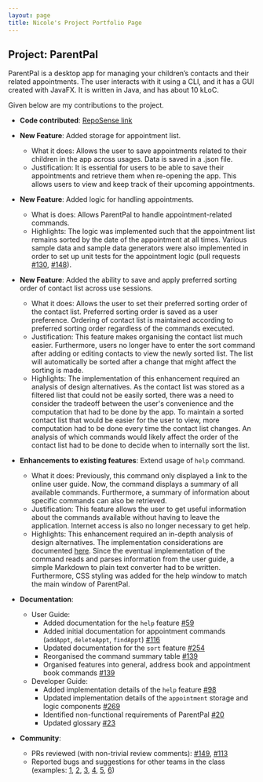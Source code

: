 ```yaml
---
layout: page
title: Nicole's Project Portfolio Page
---
```


## Project: ParentPal

ParentPal is a desktop app for managing your children’s contacts and their related appointments. The user interacts with it using a CLI, and it has a GUI created with JavaFX. It is written in Java, and has about 10 kLoC.

Given below are my contributions to the project.

* **Code contributed**: [RepoSense link](https://nus-cs2103-ay2021s2.github.io/tp-dashboard/?search=nicoleang09&sort=groupTitle&sortWithin=title&timeframe=commit&mergegroup=&groupSelect=groupByRepos&breakdown=true&checkedFileTypes=docs~functional-code~test-code~other&since=2021-02-19&tabOpen=true&tabType=authorship&tabAuthor=nicoleang09&tabRepo=AY2021S2-CS2103T-W13-3%2Ftp%5Bmaster%5D&authorshipIsMergeGroup=false&authorshipFileTypes=docs~functional-code~test-code&authorshipIsBinaryFileTypeChecked=false)

* **New Feature**: Added storage for appointment list.
  * What it does: Allows the user to save appointments related to their children in the app across usages. Data is saved in a .json file.
  * Justification: It is essential for users to be able to save their appointments and retrieve them when re-opening the app. This allows users to view and keep track of their upcoming appointments.

* **New Feature**: Added logic for handling appointments.
  * What is does: Allows ParentPal to handle appointment-related commands.
  * Highlights: The logic was implemented such that the appointment list remains sorted by the date of the appointment at all times. Various sample data and sample data generators were also implemented in order to set up unit tests for the appointment logic (pull requests [\#130](https://github.com/AY2021S2-CS2103T-W13-3/tp/pull/130), [\#148](https://github.com/AY2021S2-CS2103T-W13-3/tp/pull/148)).
  
* **New Feature**: Added the ability to save and apply preferred sorting order of contact list across use sessions.
  * What it does: Allows the user to set their preferred sorting order of the contact list. Preferred sorting order is saved as a user preference. Ordering of contact list is maintained according to preferred sorting order regardless of the commands executed.
  * Justification: This feature makes organising the contact list much easier. Furthermore, users no longer have to enter the sort command after adding or editing contacts to view the newly sorted list. The list will automatically be sorted after a change that might affect the sorting is made.
  * Highlights: The implementation of this enhancement required an analysis of design alternatives. As the contact list was stored as a filtered list that could not be easily sorted, there was a need to consider the tradeoff between the user's convenience and the computation that had to be done by the app. To maintain a sorted contact list that would be easier for the user to view, more computation had to be done every time the contact list changes. An analysis of which commands would likely affect the order of the contact list had to be done to decide when to internally sort the list. 
  
* **Enhancements to existing features**: Extend usage of `help` command.
  * What it does: Previously, this command only displayed a link to the online user guide. Now, the command displays a summary of all available commands. Furthermore, a summary of information about specific commands can also be retrieved.
  * Justification: This feature allows the user to get useful information about the commands available without having to leave the application. Internet access is also no longer necessary to get help.
  * Highlights: This enhancement required an in-depth analysis of design alternatives. The implementation considerations are documented [here](https://ay2021s2-cs2103t-w13-3.github.io/tp/DeveloperGuide.html#help-feature). Since the eventual implementation of the command reads and parses information from the user guide, a simple Markdown to plain text converter had to be written. Furthermore, CSS styling was added for the help window to match the main window of ParentPal.

* **Documentation**:
  * User Guide:
    * Added documentation for the `help` feature [\#59](https://github.com/AY2021S2-CS2103T-W13-3/tp/pull/59)
    * Added initial documentation for appointment commands (`addAppt`, `deleteAppt`, `findAppt`) [\#116](https://github.com/AY2021S2-CS2103T-W13-3/tp/pull/116)
    * Updated documentation for the `sort` feature [\#254](https://github.com/AY2021S2-CS2103T-W13-3/tp/pull/254)
    * Reorganised the command summary table [\#139](https://github.com/AY2021S2-CS2103T-W13-3/tp/pull/139)
    * Organised features into general, address book and appointment book commands [\#139](https://github.com/AY2021S2-CS2103T-W13-3/tp/pull/139)
  * Developer Guide:
    * Added implementation details of the `help` feature [\#98](https://github.com/AY2021S2-CS2103T-W13-3/tp/pull/98)
    * Updated implementation details of the `appointment` storage and logic components [\#269](https://github.com/AY2021S2-CS2103T-W13-3/tp/pull/269)
    * Identified non-functional requirements of ParentPal [\#20](https://github.com/AY2021S2-CS2103T-W13-3/tp/pull/20)
    * Updated glossary [\#23](https://github.com/AY2021S2-CS2103T-W13-3/tp/pull/23)

* **Community**:
  * PRs reviewed (with non-trivial review comments): [\#149](https://github.com/AY2021S2-CS2103T-W13-3/tp/pull/149), [\#113](https://github.com/AY2021S2-CS2103T-W13-3/tp/pull/113)
  * Reported bugs and suggestions for other teams in the class (examples: [1](https://github.com/AY2021S2-CS2103T-W10-4/tp/issues/216), [2](https://github.com/AY2021S2-CS2103T-W10-4/tp/issues/212), [3](https://github.com/AY2021S2-CS2103T-W10-4/tp/issues/213), [4](https://github.com/AY2021S2-CS2103T-W10-4/tp/issues/214), [5](https://github.com/AY2021S2-CS2103T-W10-4/tp/issues/215), [6](https://github.com/AY2021S2-CS2103T-W10-4/tp/issues/211))
